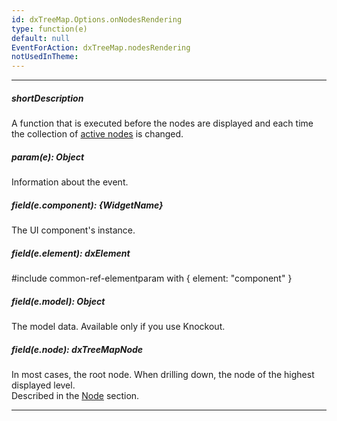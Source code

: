 ```yaml
---
id: dxTreeMap.Options.onNodesRendering
type: function(e)
default: null
EventForAction: dxTreeMap.nodesRendering
notUsedInTheme: 
---
```

---
##### shortDescription
A function that is executed before the nodes are displayed and each time the collection of [active nodes](/api-reference/20%20Data%20Visualization%20Widgets/dxTreeMap/6%20Node/3%20Methods/isActive().md '/Documentation/ApiReference/Data_Visualization_Widgets/dxTreeMap/Node/Methods/#isActive') is changed.

##### param(e): Object
Information about the event.

##### field(e.component): {WidgetName}
The UI component's instance.

##### field(e.element): dxElement
#include common-ref-elementparam with { element: "component" }

##### field(e.model): Object
The model data. Available only if you use Knockout.

##### field(e.node): dxTreeMapNode
In most cases, the root node. When drilling down, the node of the highest displayed level.      
Described in the [Node](/api-reference/20%20Data%20Visualization%20Widgets/dxTreeMap/6%20Node '/Documentation/ApiReference/Data_Visualization_Widgets/dxTreeMap/Node/') section.

---
